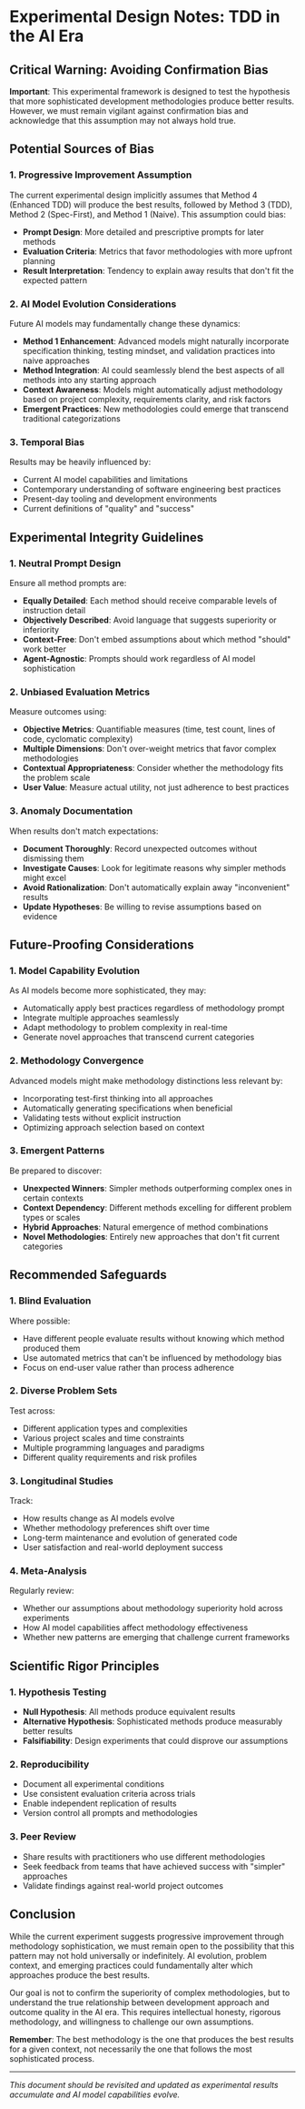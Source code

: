 # Experimental Design Notes: TDD in the AI Era

## Critical Warning: Avoiding Confirmation Bias

**Important**: This experimental framework is designed to test the hypothesis that more sophisticated development methodologies produce better results. However, we must remain vigilant against confirmation bias and acknowledge that this assumption may not always hold true.

## Potential Sources of Bias

### 1. Progressive Improvement Assumption
The current experimental design implicitly assumes that Method 4 (Enhanced TDD) will produce the best results, followed by Method 3 (TDD), Method 2 (Spec-First), and Method 1 (Naive). This assumption could bias:

- **Prompt Design**: More detailed and prescriptive prompts for later methods
- **Evaluation Criteria**: Metrics that favor methodologies with more upfront planning
- **Result Interpretation**: Tendency to explain away results that don't fit the expected pattern

### 2. AI Model Evolution Considerations
Future AI models may fundamentally change these dynamics:

- **Method 1 Enhancement**: Advanced models might naturally incorporate specification thinking, testing mindset, and validation practices into naive approaches
- **Method Integration**: AI could seamlessly blend the best aspects of all methods into any starting approach
- **Context Awareness**: Models might automatically adjust methodology based on project complexity, requirements clarity, and risk factors
- **Emergent Practices**: New methodologies could emerge that transcend traditional categorizations

### 3. Temporal Bias
Results may be heavily influenced by:
- Current AI model capabilities and limitations
- Contemporary understanding of software engineering best practices
- Present-day tooling and development environments
- Current definitions of "quality" and "success"

## Experimental Integrity Guidelines

### 1. Neutral Prompt Design
Ensure all method prompts are:
- **Equally Detailed**: Each method should receive comparable levels of instruction detail
- **Objectively Described**: Avoid language that suggests superiority or inferiority
- **Context-Free**: Don't embed assumptions about which method "should" work better
- **Agent-Agnostic**: Prompts should work regardless of AI model sophistication

### 2. Unbiased Evaluation Metrics
Measure outcomes using:
- **Objective Metrics**: Quantifiable measures (time, test count, lines of code, cyclomatic complexity)
- **Multiple Dimensions**: Don't over-weight metrics that favor complex methodologies
- **Contextual Appropriateness**: Consider whether the methodology fits the problem scale
- **User Value**: Measure actual utility, not just adherence to best practices

### 3. Anomaly Documentation
When results don't match expectations:
- **Document Thoroughly**: Record unexpected outcomes without dismissing them
- **Investigate Causes**: Look for legitimate reasons why simpler methods might excel
- **Avoid Rationalization**: Don't automatically explain away "inconvenient" results
- **Update Hypotheses**: Be willing to revise assumptions based on evidence

## Future-Proofing Considerations

### 1. Model Capability Evolution
As AI models become more sophisticated, they may:
- Automatically apply best practices regardless of methodology prompt
- Integrate multiple approaches seamlessly
- Adapt methodology to problem complexity in real-time
- Generate novel approaches that transcend current categories

### 2. Methodology Convergence
Advanced models might make methodology distinctions less relevant by:
- Incorporating test-first thinking into all approaches
- Automatically generating specifications when beneficial
- Validating tests without explicit instruction
- Optimizing approach selection based on context

### 3. Emergent Patterns
Be prepared to discover:
- **Unexpected Winners**: Simpler methods outperforming complex ones in certain contexts
- **Context Dependency**: Different methods excelling for different problem types or scales
- **Hybrid Approaches**: Natural emergence of method combinations
- **Novel Methodologies**: Entirely new approaches that don't fit current categories

## Recommended Safeguards

### 1. Blind Evaluation
Where possible:
- Have different people evaluate results without knowing which method produced them
- Use automated metrics that can't be influenced by methodology bias
- Focus on end-user value rather than process adherence

### 2. Diverse Problem Sets
Test across:
- Different application types and complexities
- Various project scales and time constraints
- Multiple programming languages and paradigms
- Different quality requirements and risk profiles

### 3. Longitudinal Studies
Track:
- How results change as AI models evolve
- Whether methodology preferences shift over time
- Long-term maintenance and evolution of generated code
- User satisfaction and real-world deployment success

### 4. Meta-Analysis
Regularly review:
- Whether our assumptions about methodology superiority hold across experiments
- How AI model capabilities affect methodology effectiveness
- Whether new patterns are emerging that challenge current frameworks

## Scientific Rigor Principles

### 1. Hypothesis Testing
- **Null Hypothesis**: All methods produce equivalent results
- **Alternative Hypothesis**: Sophisticated methods produce measurably better results
- **Falsifiability**: Design experiments that could disprove our assumptions

### 2. Reproducibility
- Document all experimental conditions
- Use consistent evaluation criteria across trials
- Enable independent replication of results
- Version control all prompts and methodologies

### 3. Peer Review
- Share results with practitioners who use different methodologies
- Seek feedback from teams that have achieved success with "simpler" approaches
- Validate findings against real-world project outcomes

## Conclusion

While the current experiment suggests progressive improvement through methodology sophistication, we must remain open to the possibility that this pattern may not hold universally or indefinitely. AI evolution, problem context, and emerging practices could fundamentally alter which approaches produce the best results.

Our goal is not to confirm the superiority of complex methodologies, but to understand the true relationship between development approach and outcome quality in the AI era. This requires intellectual honesty, rigorous methodology, and willingness to challenge our own assumptions.

**Remember**: The best methodology is the one that produces the best results for a given context, not necessarily the one that follows the most sophisticated process.

---

*This document should be revisited and updated as experimental results accumulate and AI model capabilities evolve.*
